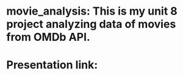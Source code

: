 # movie_analysis: This is my unit 8 project analyzing data of movies from OMDb API.
# Presentation link:
